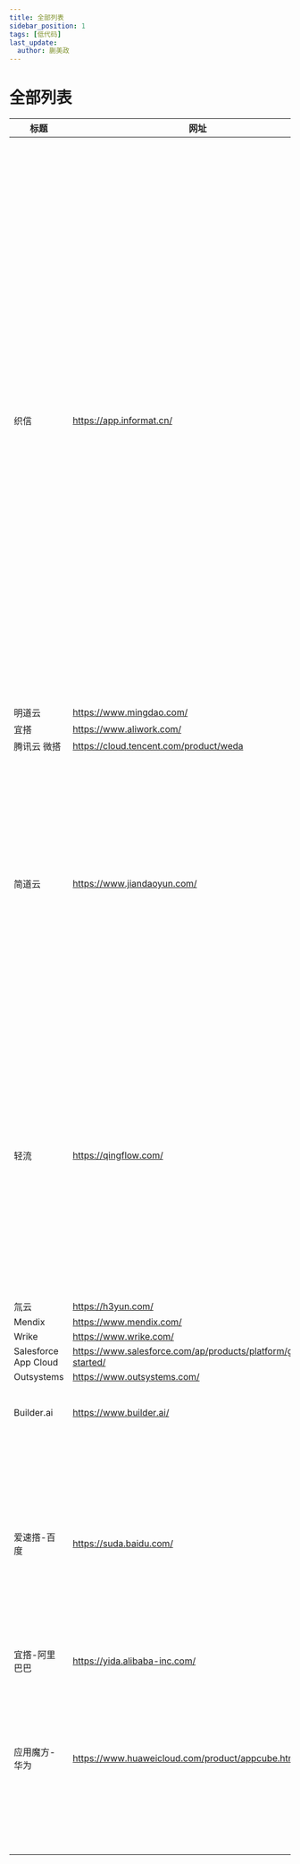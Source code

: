 ```yaml
---
title: 全部列表
sidebar_position: 1
tags: [低代码]
last_update:
  author: 蒯美政
---
```


# 全部列表

| 标题                   | 网址                                         | 简介                                                     |
| -------------------------- | ------------------------------------------------ | ------------------------------------------------------------ |
| 织信 | https://app.informat.cn/                                     | 是一家专业为企业提供一站式低代码解决方案的科技公司。公司通过独立研发的织信低代码平台为企业提供可视化的应用开发环境，降低或去除企业应用开发对原生代码编写的需求量，让企业能轻松搭建管理系统、业务平台、企业官网等，助力企业内部增长，实现数字化转型。 |
| 明道云               | https://www.mingdao.com/                                     |                                                              |
| 宜搭                 | https://www.aliwork.com/                                     |                                                              |
| 腾讯云 微搭          | https://cloud.tencent.com/product/weda                       |                                                              |
| 简道云               | https://www.jiandaoyun.com/                                  | 零代码轻量级应用搭建平台； 设备管理、生产管理、人事管理、进销存、CRM、项目管理、疫情防控、供应商管理； |
| 轻流                 | https://qingflow.com/                                        | 无代码系统自定义搭建； 进销存、教育培训、EHS、项目管理、工程项目管理、客户关系管理、智能制造、设备管理、律所管理； |
| 氚云                 | https://h3yun.com/                                           |                                                              |
| Mendix               | https://www.mendix.com/                                      |                                                              |
| Wrike                | https://www.wrike.com/                                       |                                                              |
| Salesforce App Cloud | https://www.salesforce.com/ap/products/platform/getting-started/ |                                                              |
| Outsystems           | https://www.outsystems.com/                                  |                                                              |
| Builder.ai           | https://www.builder.ai/                                      | 帮助任何人构建和运行软件                                     |
| 爱速撘-百度          | https://suda.baidu.com/                                      | 拖拉拽式构建，业务流程灵活设计，丰富的应用模板，基于业务+数据模型快速实现应用落地 |
| 宜撘-阿里巴巴        | https://yida.alibaba-inc.com/                                |                                                              |
| 应用魔方-华为        | https://www.huaweicloud.com/product/appcube.html             | 轻松构建专业级应用，创新随心所欲，敏捷超乎想象 —— 高效易用的低代码平台 |
|                      |                                                              |                                                              |
|                      |                                                              |                                                              |
|                      |                                                              |                                                              |
|                      |                                                              |                                                              |
